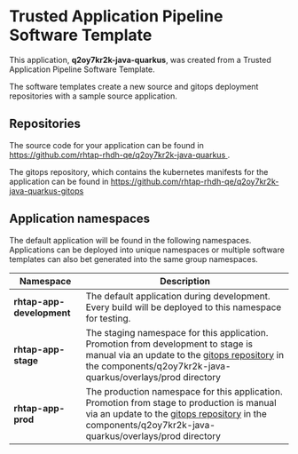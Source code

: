 # Trusted Application Pipeline Software Template

This application, **q2oy7kr2k-java-quarkus**, was created from a Trusted Application Pipeline Software Template.

The software templates create a new source and gitops deployment repositories with a sample source application. 

## Repositories

The source code for your application can be found in [https://github.com/rhtap-rhdh-qe/q2oy7kr2k-java-quarkus ](https://github.com/rhtap-rhdh-qe/q2oy7kr2k-java-quarkus ).
 
The gitops repository, which contains the kubernetes manifests for the application can be found in 
[https://github.com/rhtap-rhdh-qe/q2oy7kr2k-java-quarkus-gitops ](https://github.com/rhtap-rhdh-qe/q2oy7kr2k-java-quarkus-gitops ) 

## Application namespaces 

The default application will be found in the following namespaces. Applications can be deployed into unique namespaces or multiple software templates can also bet generated into the same group namespaces.  

|  Namespace   |  Description   |  
| -------- | -------- |   
| **rhtap-app-development** | The default application during development. Every build will be deployed to this namespace for testing. | 
| **rhtap-app-stage** | The staging namespace for this application. Promotion from development to stage is manual via an update to the [gitops repository](https://github.com/rhtap-rhdh-qe/q2oy7kr2k-java-quarkus-gitops ) in the components/q2oy7kr2k-java-quarkus/overlays/prod directory |  
| **rhtap-app-prod** | The production namespace for this application. Promotion from stage to production is manual via an update to the [gitops repository](https://github.com/rhtap-rhdh-qe/q2oy7kr2k-java-quarkus-gitops ) in the components/q2oy7kr2k-java-quarkus/overlays/prod directory | 